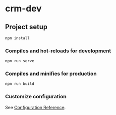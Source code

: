 # crm-dev

## Project setup

```zsh
npm install
```

### Compiles and hot-reloads for development

```zsh
npm run serve
```

### Compiles and minifies for production

```zsh
npm run build
```

### Customize configuration

See [Configuration Reference](https://cli.vuejs.org/config/).
